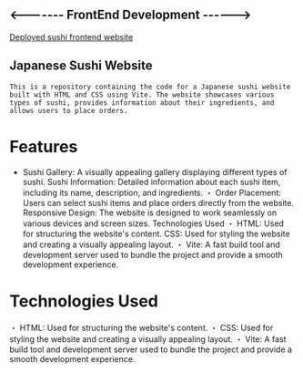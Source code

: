 ## <------- FrontEnd Development ------>

[Deployed sushi frontend website](sushimanbyzp.netlify.app/)

## Japanese Sushi Website

    This is a repository containing the code for a Japanese sushi website built with HTML and CSS using Vite. The website showcases various types of sushi, provides information about their ingredients, and allows users to place orders.

# Features
- Sushi Gallery: A visually appealing gallery displaying different types of sushi.
Sushi Information: Detailed information about each sushi item, including its name, description, and ingredients.
・ Order Placement: Users can select sushi items and place orders directly from the website.
Responsive Design: The website is designed to work seamlessly on various devices and screen sizes.
Technologies Used
・ HTML: Used for structuring the website's content.
CSS: Used for styling the website and creating a visually appealing layout.
・ Vite: A fast build tool and development server used to bundle the project and provide a smooth development experience.

# Technologies Used
・ HTML: Used for structuring the website's content.
・ CSS: Used for styling the website and creating a visually appealing layout.
・ Vite: A fast build tool and development server used to bundle the project and provide a smooth development experience.
